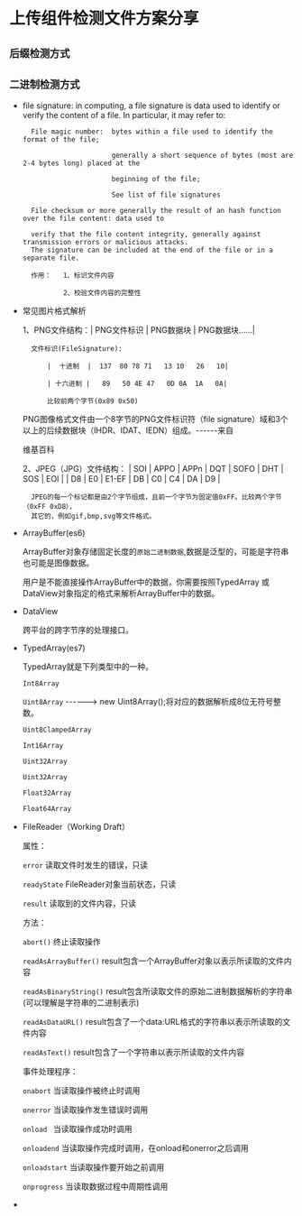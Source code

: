 # 上传组件检测文件方案分享

## `后缀检测方式`

## `二进制检测方式`
* file signature:
        in computing, a file signature is data used to identify or verify the content of a file. 
        In particular, it may refer to:
       
        File magic number:  bytes within a file used to identify the format of the file; 
                            
                            generally a short sequence of bytes (most are 2-4 bytes long) placed at the 
                           
                            beginning of the file; 
                            
                            See list of file signatures
       
        File checksum or more generally the result of an hash function over the file content: data used to 
        
        verify that the file content integrity, generally against transmission errors or malicious attacks. 
        The signature can be included at the end of the file or in a separate file.
        
        作用：   1、标识文件内容
                
                2、校验文件内容的完整性
* 常见图片格式解析

    1、PNG文件结构：| PNG文件标识 | PNG数据块 | PNG数据块……|
        
        文件标识(FileSignature): 
         
            |  十进制  |  137  80 78 71   13 10   26   10|
         
            | 十六进制 |   89   50 4E 47   0D 0A  1A   0A|

            比较前两个字节(0x89 0x50)
    
    PNG图像格式文件由一个8字节的PNG文件标识符（file signature）域和3个以上的后续数据块（IHDR、IDAT、IEDN）组成。------来自
    
    维基百科
    
    2、JPEG（JPG）文件结构： | SOI | APPO | APPn | DQT | SOFO | DHT | SOS | EOI |
                          | D8  |  E0  | E1-EF | DB | C0   |  C4 |  DA |  D9 |

        JPEG的每一个标记都是由2个字节组成，且前一个字节为固定值0xFF。比较两个字节（0xFF 0xD8），
        其它的，例如gif,bmp,svg等文件格式。
* ArrayBuffer(es6)

    ArrayBuffer对象存储固定长度的`原始二进制数据`,数据是泛型的，可能是字符串也可能是图像数据。

    用户是不能直接操作ArrayBuffer中的数据，你需要按照TypedArray 或 DataView对象指定的格式来解析ArrayBuffer中的数据。

* DataView

    跨平台的跨字节序的处理接口。

* TypedArray(es7)

    TypedArray就是下列类型中的一种。

    `Int8Array`

    `Uint8Array`    ------> new Uint8Array();将对应的数据解析成8位无符号整数。

    `Uint8ClampedArray`

    `Int16Array`

    `Uint32Array`

    `Uint32Array`

    `Float32Array`

    `Float64Array`

* FileReader（Working Draft）

    属性：

    `error`                             读取文件时发生的错误，只读

    `readyState`                        FileReader对象当前状态，只读

    `result`                            读取到的文件内容，只读

    方法：

    `abort()`                           终止读取操作

    `readAsArrayBuffer()`              result包含一个ArrayBuffer对象以表示所读取的文件内容

    `readAsBinaryString()`              result包含所读取文件的原始二进制数据解析的字符串(可以理解是字符串的二进制表示)

    `readAsDataURL()`                   result包含了一个data:URL格式的字符串以表示所读取的文件内容

    `readAsText()`                      result包含了一个字符串以表示所读取的文件内容

    事件处理程序：

    `onabort`                           当读取操作被终止时调用

    `onerror`                           当读取操作发生错误时调用

    `onload `                           当读取操作成功时调用

    `onloadend`                         当读取操作完成时调用，在onload和onerror之后调用

    `onloadstart`                       当读取操作要开始之前调用

    `onprogress`                        当读取数据过程中周期性调用

* 
